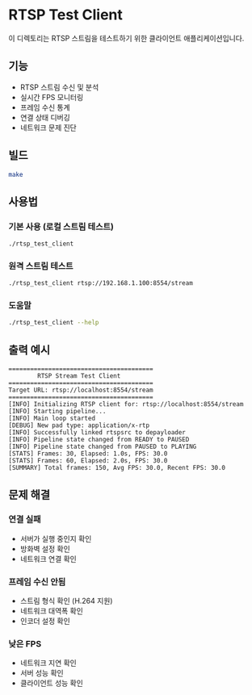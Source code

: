 # RTSP Test Client

이 디렉토리는 RTSP 스트림을 테스트하기 위한 클라이언트 애플리케이션입니다.

## 기능

- RTSP 스트림 수신 및 분석
- 실시간 FPS 모니터링
- 프레임 수신 통계
- 연결 상태 디버깅
- 네트워크 문제 진단

## 빌드

```bash
make
```

## 사용법

### 기본 사용 (로컬 스트림 테스트)
```bash
./rtsp_test_client
```

### 원격 스트림 테스트
```bash
./rtsp_test_client rtsp://192.168.1.100:8554/stream
```

### 도움말
```bash
./rtsp_test_client --help
```

## 출력 예시

```
========================================
        RTSP Stream Test Client
========================================
Target URL: rtsp://localhost:8554/stream
========================================
[INFO] Initializing RTSP client for: rtsp://localhost:8554/stream
[INFO] Starting pipeline...
[INFO] Main loop started
[DEBUG] New pad type: application/x-rtp
[INFO] Successfully linked rtspsrc to depayloader
[INFO] Pipeline state changed from READY to PAUSED
[INFO] Pipeline state changed from PAUSED to PLAYING
[STATS] Frames: 30, Elapsed: 1.0s, FPS: 30.0
[STATS] Frames: 60, Elapsed: 2.0s, FPS: 30.0
[SUMMARY] Total frames: 150, Avg FPS: 30.0, Recent FPS: 30.0
```

## 문제 해결

### 연결 실패
- 서버가 실행 중인지 확인
- 방화벽 설정 확인
- 네트워크 연결 확인

### 프레임 수신 안됨
- 스트림 형식 확인 (H.264 지원)
- 네트워크 대역폭 확인
- 인코더 설정 확인

### 낮은 FPS
- 네트워크 지연 확인
- 서버 성능 확인
- 클라이언트 성능 확인
